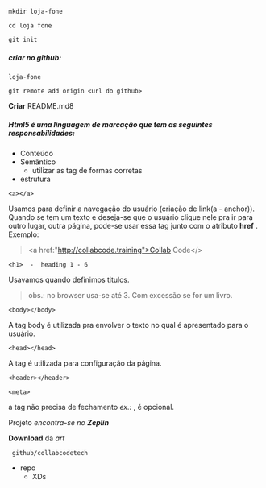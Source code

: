 ```
mkdir loja-fone
```
```
cd loja fone
```
```
git init
```

##### criar no github:
```
loja-fone
```
```
git remote add origin <url do github>
```

 **Criar** README.md8 


##### Html5 é uma linguagem de marcação que tem as seguintes responsabilidades:

- Conteúdo
- Semântico
    + utilizar as tag de formas corretas
- estrutura
 
 ```
 <a></a>
 ```
 Usamos para definir a navegação do usuário (criação de link(a - anchor)). Quando se tem um texto e deseja-se que o usuário clique nele pra ir para outro lugar, outra página, pode-se usar essa tag junto com o atributo **href** .
 Exemplo:
 > <a href:"http://collabcode.training">Collab Code</>
    
 ```
 <h1>  -  heading 1 - 6
 ```
 Usavamos quando definimos titulos.
 
 > obs.: no browser usa-se até 3. Com excessão se for um livro.
 
 ```
 <body></body>
 ```
 A tag body é utilizada pra envolver o texto no qual é apresentado para o usuário.
 ```
 <head></head>
 ```
 A tag <head> é utilizada para configuração da página.
    
 ```   
 <header></header>
 ```
 
 ```
 <meta>
 ```
 a tag <meta> não precisa de fechamento *ex.:<meta />* , é opcional.
 
 Projeto *encontra-se no **Zeplin***

 **Download** da *art*
```
 github/collabcodetech
 ```
 - repo
    + XDs
